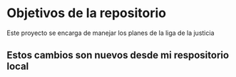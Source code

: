 # Objetivos de la repositorio

Este proyecto se encarga de manejar los planes de la liga de la justicia

## Estos cambios son nuevos desde mi respositorio local
